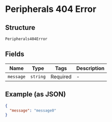 
# Peripherals 404 Error

## Structure

`Peripherals404Error`

## Fields

| Name | Type | Tags | Description |
|  --- | --- | --- | --- |
| `message` | `string` | Required | - |

## Example (as JSON)

```json
{
  "message": "message0"
}
```

